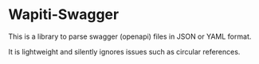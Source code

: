 # Wapiti-Swagger

This is a library to parse swagger (openapi) files in JSON or YAML format.

It is lightweight and silently ignores issues such as circular references. 